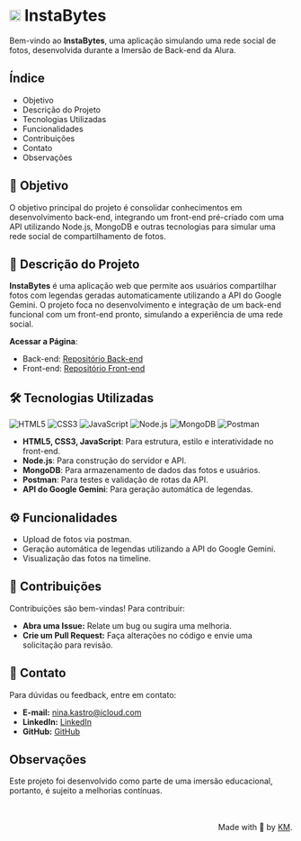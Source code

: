 # <img src="assets/images/byte.ico" alt="Logo" width="20"> InstaBytes

Bem-vindo ao **InstaBytes**, uma aplicação simulando uma rede social de fotos, desenvolvida durante a Imersão de Back-end da Alura.


## Índice

- Objetivo
- Descrição do Projeto
- Tecnologias Utilizadas
- Funcionalidades
- Contribuições
- Contato
- Observações

## 🎯 Objetivo

O objetivo principal do projeto é consolidar conhecimentos em desenvolvimento back-end, integrando um front-end pré-criado com uma API utilizando Node.js, MongoDB e outras tecnologias para simular uma rede social de compartilhamento de fotos.

## 📖 Descrição do Projeto 

**InstaBytes** é uma aplicação web que permite aos usuários compartilhar fotos com legendas geradas automaticamente utilizando a API do Google Gemini. O projeto foca no desenvolvimento e integração de um back-end funcional com um front-end pronto, simulando a experiência de uma rede social.

**Acessar a Página**:
   - Back-end: [Repositório Back-end](https://github.com/karinacmartins/instabyte-back-end)
   - Front-end: [Repositório Front-end](https://github.com/karinacmartins/instabyte-front-end)


## 🛠️ Tecnologias Utilizadas 

![HTML5](https://img.shields.io/badge/html5-%23E34F26.svg?style=for-the-badge&logo=html5&logoColor=white)
![CSS3](https://img.shields.io/badge/CSS-239120?logo=css3&logoColor=white&style=for-the-badge)
![JavaScript](https://img.shields.io/badge/javascript-%23323330.svg?style=for-the-badge&logo=javascript&logoColor=%23F7DF1E)
![Node.js](https://img.shields.io/badge/node.js-%2343853D.svg?style=for-the-badge&logo=node.js&logoColor=white)
![MongoDB](https://img.shields.io/badge/MongoDB-%2347A248.svg?style=for-the-badge&logo=mongodb&logoColor=white)
![Postman](https://img.shields.io/badge/Postman-FF6C37?logo=postman&logoColor=white&style=for-the-badge)

- **HTML5, CSS3, JavaScript**: Para estrutura, estilo e interatividade no front-end.
- **Node.js**: Para construção do servidor e API.
- **MongoDB**: Para armazenamento de dados das fotos e usuários.
- **Postman**: Para testes e validação de rotas da API.
- **API do Google Gemini**: Para geração automática de legendas.


## ⚙️ Funcionalidades 

- Upload de fotos via postman.
- Geração automática de legendas utilizando a API do Google Gemini.
- Visualização das fotos na timeline.

## 🤝 Contribuições

Contribuições são bem-vindas! Para contribuir:

- **Abra uma Issue:** Relate um bug ou sugira uma melhoria.
- **Crie um Pull Request:** Faça alterações no código e envie uma solicitação para revisão.

## 📧 Contato

Para dúvidas ou feedback, entre em contato:

- **E-mail:** [nina.kastro@icloud.com](mailto:nina.kastro@icloud.com)
- **LinkedIn:** [LinkedIn](https://www.linkedin.com/in/karinacmartins/)
- **GitHub:** [GitHub](https://github.com/karinacmartins)

## Observações

Este projeto foi desenvolvido como parte de uma imersão educacional, portanto, é sujeito a melhorias contínuas.

<br>
<br>

<div align="right">Made with 💜 by <a href="https://github.com/karinacmartins">KM</a>.</div>

